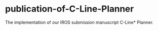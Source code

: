 # publication-of-C-Line-Planner
The implementation of our IROS submission manuscript C-Line* Planner.
